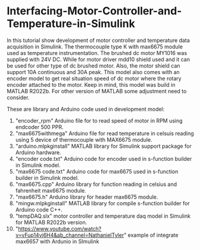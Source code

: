 # Interfacing-Motor-Controller-and-Temperature-in-Simulink
In this tutorial show development of motor controller and temperature data acquisition in Simulink. 
The thermocouple type K with max6675 module used as temperature instrumentation.
The brushed dc motor MY1016 was supplied with 24V DC. 
While for motor driver mdd10 shield used and it can be used for other type of dc brushed motor. 
Also, the motor shield can support 10A continuous and 30A peak. 
This model also comes with an encoder model to get real situation speed of dc motor where the rotary encoder attached to the motor.
Keep in mind, this model was build in MATLAB R2022b. For other version of MATLAB some adjustment need to consider.

These are library and Arduino code used in development model:
1. "encoder_rpm" Arduino file for to read speed of motor in RPM using endcoder 500 PPR.
2. "max6675withmega" Arduino file for read temperature in celsuis reading using 5 device of thermocouple with MAX6675 module.
3. "arduino.mlpkginstall" MATLAB library for Simulink support package for Arduino hardware.
4. "encoder code.txt" Arduino code for encoder used in s-function builder in Simulink model.
5. "max6675 code.txt" Arduino code for max6675 used in s-function builder in Simulink model.
6. "max6675.cpp" Arduino library for function reading in celsius and fahrenheit max6675 module.
7. "max6675.h" Arduino library for header max6675 module.
8. "mingw.mlpkginstall" MATLAB library for compile s-function builder for Arduino code C++.
9. "tempDAQ.slx" motor controller and temperature daq model in Simulink for MATLAB R2022b version.
10. "https://www.youtube.com/watch?v=vFup14vi6H4&ab_channel=NathanielTyler" example of integrate max6657 with Ardunio in SImulink
